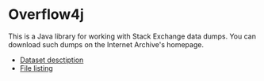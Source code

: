 # Overflow4j

This is a Java library for working with Stack Exchange data dumps.
You can download such dumps on the Internet Archive's homepage.

* [Dataset desctiption](https://archive.org/details/stackexchange)
* [File listing](https://archive.org/download/stackexchange)

